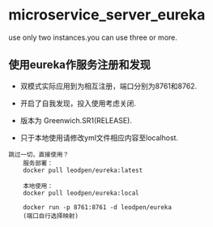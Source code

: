 # microservice_server_eureka
 use only two instances.you can use three or more.
 
 ## 使用eureka作服务注册和发现
 
 + 双模式实际应用到为相互注册，端口分别为8761和8762.
 
 + 开启了自我发现，投入使用考虑关闭.
 
 + 版本为 Greenwich.SR1(RELEASE).
 
 + 只于本地使用请修改yml文件相应内容至localhost.
 
 
```
跳过一切，直接使用？
    服务部署：
    docker pull leodpen/eureka:latest
    
    本地使用：
    docker pull leodpen/eureka:local
   
    docker run -p 8761:8761 -d leodpen/eureka
    (端口自行选择映射)

```
